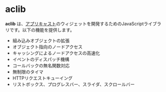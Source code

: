# aclib #

**aclib** は、[アプリキャスト](http://www.sony.jp/bravia/technology/internet/applicast.html)のウィジェットを開発するためのJavaScriptライブラリです。以下の機能を提供します。

  * 組み込みオブジェクトの拡張
  * オブジェクト指向のノードアクセス
  * キャッシングによるノードアクセスの高速化
  * イベントのディスパッチ機構
  * コールバックの無名関数対応
  * 無制限のタイマ
  * HTTPリクエストキューイング
  * リストボックス、プログレスバー、スライダ、スクロールバー